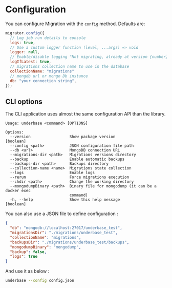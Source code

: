 # Configuration

You can configure Migration with the `config` method. Defaults are:

``` javascript
migrator.config({
  // Log job run details to console
  logs: true,
  // Use a custom logger function (level, ...args) => void
  logger: null,
  // Enable/disable logging "Not migrating, already at version {number}"
  logIfLatest: true,
  // migrations collection name to use in the database
  collectionName: "migrations"
  // mongdb url or mongo Db instance
  db: "your connection string",
});
```

## CLI options

The CLI application uses almost the same configuration API than the library.

```
Usage: underbase <command> [OPTIONS]

Options:
  --version                 Show package version                       [boolean]
  --config <path>           JSON configuration file path
  --db <url>                MongoDB connection URL
  --migrations-dir <path>   Migrations versions directory
  --backup                  Enable automatic backups
  --backups-dir <path>      Backups directory
  --collection-name <name>  Migrations state collection
  --logs                    Enable logs
  --rerun                   Force migrations execution
  --chdir <path>            Change the working directory
  --mongodumpBinary <path>  Binary file for mongodump (it can be a docker exec
                            command)
  -h, --help                Show this help message                     [boolean]
```

You can also use a JSON file to define configuration :

```json
{
  "db": "mongodb://localhost:27017/underbase_test",
  "migrationsDir": "./migrations/underbase_test",
  "collectionName": "migrations",
  "backupsDir": "./migrations/underbase_test/backups",
  "mongodumpBinary": "mongodump",
  "backup": false,
  "logs": true
}
```

And use it as below :

```bash
underbase --config config.json
```